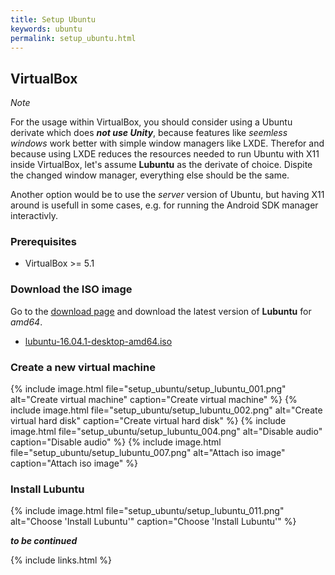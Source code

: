 ```yaml
---
title: Setup Ubuntu
keywords: ubuntu
permalink: setup_ubuntu.html
---
```


## VirtualBox

*Note*

For the usage within VirtualBox, you should consider using a Ubuntu derivate which does ***not use Unity***, because features like *seemless windows* work better with simple window managers like LXDE. Therefor and because using LXDE reduces the resources needed to run Ubuntu with X11 inside VirtualBox, let's assume **Lubuntu** as the derivate of choice. Dispite the changed window manager, everything else should be the same.

Another option would be to use the *server* version of Ubuntu, but having X11 around is usefull in some cases, e.g. for running the Android SDK manager interactivly.

### Prerequisites

* VirtualBox >= 5.1

### Download the ISO image

Go to the [download page](https://help.ubuntu.com/community/Lubuntu/GetLubuntu) and download the latest version of **Lubuntu** for *amd64*.

* [lubuntu-16.04.1-desktop-amd64.iso](http://cdimage.ubuntu.com/lubuntu/releases/xenial/release/lubuntu-16.04.1-desktop-amd64.iso)

### Create a new virtual machine

{% include image.html file="setup_ubuntu/setup_lubuntu_001.png" alt="Create virtual machine" caption="Create virtual machine" %}
{% include image.html file="setup_ubuntu/setup_lubuntu_002.png" alt="Create virtual hard disk" caption="Create virtual hard disk" %}
{% include image.html file="setup_ubuntu/setup_lubuntu_004.png" alt="Disable audio" caption="Disable audio" %}
{% include image.html file="setup_ubuntu/setup_lubuntu_007.png" alt="Attach iso image" caption="Attach iso image" %}

### Install Lubuntu

{% include image.html file="setup_ubuntu/setup_lubuntu_011.png" alt="Choose 'Install Lubuntu'" caption="Choose 'Install Lubuntu'" %}

***to be continued***

{% include links.html %}
